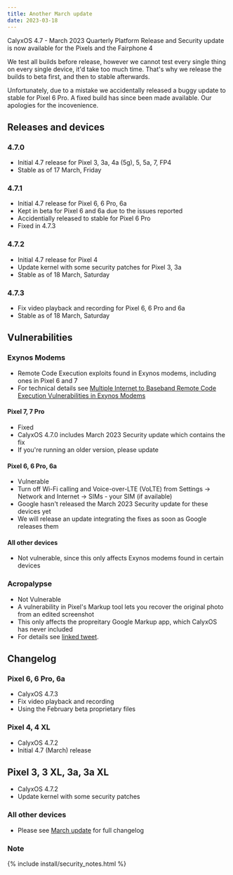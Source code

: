```yaml
---
title: Another March update
date: 2023-03-18
---
```


CalyxOS 4.7 - March 2023 Quarterly Platform Release and Security update is now available for the Pixels and the Fairphone 4

We test all builds before release, however we cannot test every single thing on every single device, it'd take too much time. That's why we release the builds to beta first, and then to stable afterwards.

Unfortunately, due to a mistake we accidentally released a buggy update to stable for Pixel 6 Pro. A fixed build has since been made available. Our apologies for the incovenience.

## Releases and devices

### 4.7.0
* Initial 4.7 release for Pixel 3, 3a, 4a (5g), 5, 5a, 7, FP4
* Stable as of 17 March, Friday

### 4.7.1
* Initial 4.7 release for Pixel 6, 6 Pro, 6a
* Kept in beta for Pixel 6 and 6a due to the issues reported
* Accidentially released to stable for Pixel 6 Pro
* Fixed in 4.7.3

### 4.7.2
* Initial 4.7 release for Pixel 4
* Update kernel with some security patches for Pixel 3, 3a
* Stable as of 18 March, Saturday

### 4.7.3
* Fix video playback and recording for Pixel 6, 6 Pro and 6a
* Stable as of 18 March, Saturday

## Vulnerabilities

### Exynos Modems
* Remote Code Execution exploits found in Exynos modems, including ones in Pixel 6 and 7
* For technical details see [Multiple Internet to Baseband Remote Code Execution Vulnerabilities in Exynos Modems](https://googleprojectzero.blogspot.com/2023/03/multiple-internet-to-baseband-remote-rce.html?m=1)

#### Pixel 7, 7 Pro
* Fixed
* CalyxOS 4.7.0 includes March 2023 Security update which contains the fix
* If you're running an older version, please update

#### Pixel 6, 6 Pro, 6a
* Vulnerable
* Turn off Wi-Fi calling and Voice-over-LTE (VoLTE) from Settings -> Network and Internet -> SIMs - your SIM (if available)
* Google hasn't released the March 2023 Security update for these devices yet
* We will release an update integrating the fixes as soon as Google releases them

#### All other devices
* Not vulnerable, since this only affects Exynos modems found in certain devices

### Acropalypse
* Not Vulnerable
* A vulnerability in Pixel's Markup tool lets you recover the original photo from an edited screenshot
* This only affects the propreitary Google Markup app, which CalyxOS has never included
* For details see [linked tweet](https://twitter.com/ItsSimonTime/status/1636857478263750656).

## Changelog
### Pixel 6, 6 Pro, 6a
* CalyxOS 4.7.3
* Fix video playback and recording
* Using the February beta proprietary files

### Pixel 4, 4 XL
* CalyxOS 4.7.2
* Initial 4.7 (March) release

## Pixel 3, 3 XL, 3a, 3a XL
* CalyxOS 4.7.2
* Update kernel with some security patches

### All other devices
* Please see <a href="{{ '/news/2023/03/16/march-update/' | relative_url }}">March update</a> for full changelog

### Note

{% include install/security_notes.html %}
